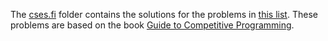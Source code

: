 The [cses.fi](https://github.com/1997alireza/Learning/tree/master/AlgorithmDesign/cses.fi) folder contains the solutions for the problems in [this list](https://cses.fi/problemset/list/). These problems are based on the book [Guide to Competitive Programming](https://cses.fi/book.html).